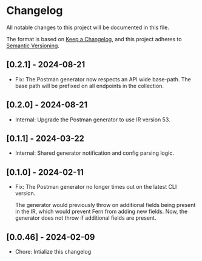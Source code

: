 # Changelog

All notable changes to this project will be documented in this file.

The format is based on [Keep a Changelog](https://keepachangelog.com/en/1.0.0/),
and this project adheres to [Semantic Versioning](https://semver.org/spec/v2.0.0.html).

## [0.2.1] - 2024-08-21

- Fix: The Postman generator now respects an API wide base-path. The base path will be prefixed on 
  all endpoints in the collection. 

## [0.2.0] - 2024-08-21

- Internal: Upgrade the Postman generator to use IR version 53.

## [0.1.1] - 2024-03-22

- Internal: Shared generator notification and config parsing logic.

## [0.1.0] - 2024-02-11
- Fix: The Postman generator no longer times out on the latest CLI version. 
  
  The generator would previously throw on additional fields being present in the IR, which would prevent
  Fern from adding new fields. Now, the generator does not throw if additional fields are present.

## [0.0.46] - 2024-02-09

- Chore: Intialize this changelog